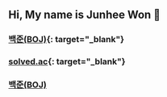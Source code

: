 ## Hi, My name is Junhee Won 👋

### [백준(BOJ)](https://www.acmicpc.net/user/wwoon63){: target="_blank"}
### [solved.ac](https://solved.ac/profile/wwoon63){: target="_blank"}

<h3><a href="https://www.acmicpc.net/user/wwoon63" target='_blank'>백준(BOJ)</a></h3>
